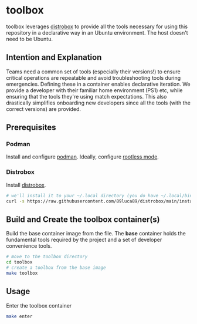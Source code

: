# toolbox

toolbox leverages [distrobox](https://distrobox.it/) to provide all the tools necessary for using this repository in a declarative way in an Ubuntu environment.
The host doesn't need to be Ubuntu.

## Intention and Explanation

Teams need a common set of tools (especially their versions!) to ensure critical operations are repeatable and avoid troubleshooting tools during emergencies.
Defining these in a container enables declarative iteration.
We provide a developer with their familiar home environment (PS1) etc, while ensuring that the tools they're using match expectations.
This also drastically simplifies onboarding new developers since all the tools (with the correct versions) are provided.

## Prerequisites

### Podman

Install and configure [podman](https://podman.io/docs/installation#linux-distributions).
Ideally, configure [rootless mode](https://github.com/containers/podman/blob/main/docs/tutorials/rootless_tutorial.md).

### Distrobox

Install [distrobox](https://distrobox.it/).

```sh
# we'll install it to your ~/.local directory (you do have ~/.local/bin in your $PATH, right?)
curl -s https://raw.githubusercontent.com/89luca89/distrobox/main/install | sh -s -- --prefix ~/.local
```

## Build and Create the toolbox container(s)

Build the base container image from the file.
The **base** container holds the fundamental tools required by the project and a set of developer convenience tools.

```sh
# move to the toolbox directory
cd toolbox
# create a toolbox from the base image
make toolbox
```

## Usage

Enter the toolbox container

```sh
make enter
```
